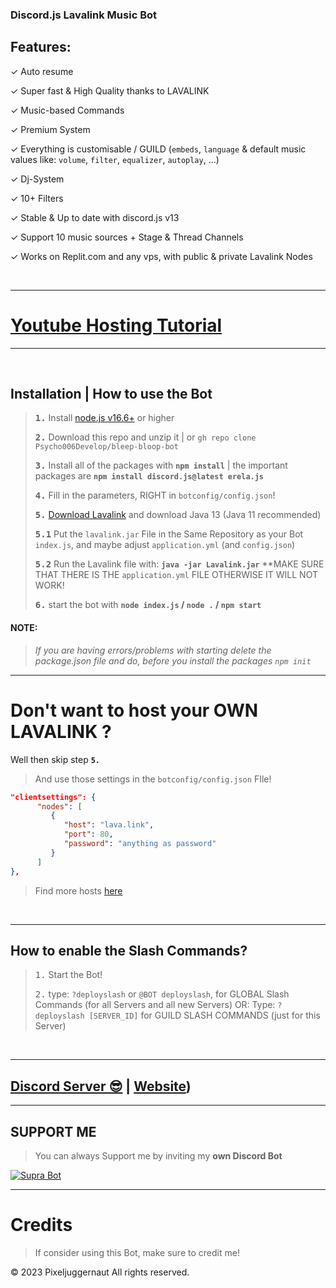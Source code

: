### Discord.js Lavalink Music Bot

## Features:
✓ Auto resume

✓ Super fast & High Quality thanks to LAVALINK

✓ Music-based Commands

✓ Premium System 

✓ Everything is customisable / GUILD (`embeds`, `language` & default music values like: `volume`, `filter`, `equalizer`, `autoplay`, ...)

✓ Dj-System

✓ 10+ Filters

✓ Stable & Up to date with discord.js v13

✓ Support 10 music sources + Stage & Thread Channels

✓ Works on Replit.com and any vps, with public & private Lavalink Nodes

<br/>

***

# [Youtube Hosting Tutorial](https://www.youtube.com/watch?v=AnYTaFPB4f8)

***

<br/>

## Installation | How to use the Bot

> **<kbd>1.</kbd>** Install [node.js v16.6+](https://nodejs.org/en) or higher
> 
> **<kbd>2.</kbd>** Download this repo and unzip it | or `gh repo clone Psycho006Develop/bleep-bloop-bot`
> 
> **<kbd>3.</kbd>** Install all of the packages with **`npm install`** | the important packages are   **`npm install discord.js@latest erela.js`**
> 
> **<kbd>4.</kbd>** Fill in the parameters, RIGHT in `botconfig/config.json`!
> 
> **<kbd>5.</kbd>** [Download Lavalink](https://github.com/freyacodes/Lavalink/releases/download/3.4/Lavalink.jar) and download Java 13 (Java 11 recommended)
> 
> **<kbd>5.1</kbd>** Put the `lavalink.jar` File in the Same Repository as your Bot `index.js`, and maybe adjust `application.yml` (and `config.json`) 
> 
> **<kbd>5.2</kbd>** Run the Lavalink file with: **`java -jar Lavalink.jar`**
> **MAKE SURE THAT THERE IS THE `application.yml` FILE OTHERWISE IT WILL NOT WORK!
> 
> **<kbd>6.</kbd>** start the bot with **`node index.js` / `node .` / `npm start`**

#### **NOTE:**
> *If you are having errors/problems with starting delete the package.json file and do, before you install the packages `npm init`*

***

# Don't want to host your OWN **LAVALINK** ?

Well then skip step **` 5. `**

> And use those settings in the `botconfig/config.json` FIle!

```json
"clientsettings": {
      "nodes": [
         {
            "host": "lava.link",
            "port": 80,
            "password": "anything as password"
         }
      ]
},
```
> Find more hosts [here](https://lavalink.darrennathanael.com/#how2host)

<br/>

***

## How to enable the Slash Commands?

> <kbd>1.</kbd> Start the Bot!
> 
> <kbd>2.</kbd> type: `?deployslash` or `@BOT deployslash`, for GLOBAL Slash Commands (for all Servers and all new Servers)
> OR: Type: `?deployslash [SERVER_ID]` for GUILD SLASH COMMANDS (just for this Server)

<br/>

***

## [Discord Server 😎]([https://discord.gg/pk8Ve68UEH]) | [Website](https://docs.psycho006develop.vercel.app/))
<a href="https://discord.gg/pk8Ve68UEH"></a>

***

## SUPPORT ME

> You can always Support me by inviting  my **own Discord Bot**

[![Supra Bot](https://cdn.discordapp.com/avatars/915323367177982012/67c91c85c3c1e92f4c58f2ba35a65aa0.png?size=256)](https://discord.com/api/oauth2/authorize?client_id=915323367177982012&scope=bot+applications.commands&permissions=1374891928950)

***

# Credits

> If consider using this Bot, make sure to credit me!

© 2023 Pixeljuggernaut All rights reserved.

